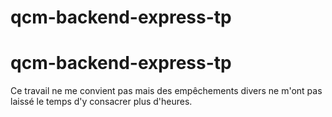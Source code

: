 ﻿# qcm-backend-express-tp
# qcm-backend-express-tp
Ce travail ne me convient pas mais des empêchements divers ne m'ont pas laissé le temps d'y consacrer plus d'heures. 

